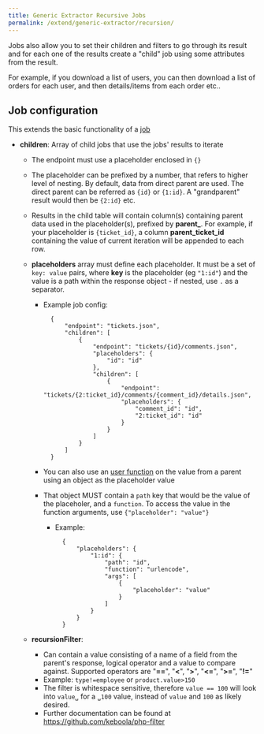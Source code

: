 ```yaml
---
title: Generic Extractor Recursive Jobs
permalink: /extend/generic-extractor/recursion/
---
```


Jobs also allow you to set their children and filters to go through its result and for each one of the results create a "child" job using some attributes from the result.

For example, if you download a list of users, you can then download a list of orders for each user, and then details/items from each order etc..

## Job configuration

This extends the basic functionality of a [job](/extend/generic-extractor/jobs/)

- **children**: Array of child jobs that use the jobs' results to iterate
    - The endpoint must use a placeholder enclosed in `{}`
    - The placeholder can be prefixed by a number, that refers to higher level of nesting. By default, data from direct parent are used. The direct parent can be referred as `{id}` or `{1:id}`. A "grandparent" result would then be `{2:id}` etc.
    - Results in the child table will contain column(s) containing parent data used in the placeholder(s), prefixed by **parent_**. For example, if your placeholder is `{ticket_id}`, a column **parent_ticket_id** containing the value of current iteration will be appended to each row.

    - **placeholders** array must define each placeholder. It must be a set of `key: value` pairs, where **key** is the placeholder (eg `"1:id"`) and the value is a path within the response object - if nested, use `.` as a separator.
        - Example job config:

                {
                    "endpoint": "tickets.json",
                    "children": [
                        {
                            "endpoint": "tickets/{id}/comments.json",
                            "placeholders": {
                                "id": "id"
                            },
                            "children": [
                                {
                                    "endpoint": "tickets/{2:ticket_id}/comments/{comment_id}/details.json",
                                    "placeholders": {
                                        "comment_id": "id",
                                        "2:ticket_id": "id"
                                    }
                                }
                            ]
                        }
                    ]
                }

        - You can also use an [user function](/extend/generic-extractor/user-functions/) on the value from a parent using an object as the placeholder value
        - That object MUST contain a `path` key that would be the value of the placeholer, and a `function`. To access the value in the function arguments, use `{"placeholder": "value"}`
            - Example:

                    {
                        "placeholders": {
                            "1:id": {
                                "path": "id",
                                "function": "urlencode",
                                "args": [
                                    {
                                        "placeholder": "value"
                                    }
                                ]
                            }
                        }
                    }

    - **recursionFilter**:
        - Can contain a value consisting of a name of a field from the parent's response, logical operator and a value to compare against. Supported operators are "**==**", "**<**", "**>**", "**<=**", "**>=**", "**!=**"
        - Example: `type!=employee` or `product.value>150`
        - The filter is whitespace sensitive, therefore `value == 100` will look into `value␣` for a `␣100` value, instead of `value` and `100` as likely desired.
        - Further documentation can be found at https://github.com/keboola/php-filter


